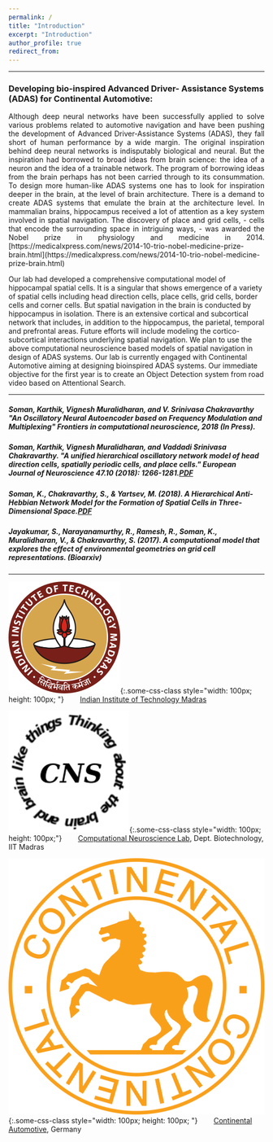 ```yaml
---
permalink: /
title: "Introduction"
excerpt: "Introduction"
author_profile: true
redirect_from: 
---
```

***


### Developing bio-inspired Advanced Driver- Assistance Systems (ADAS) for Continental Automotive:

<p style='text-align: justify;'>  
Although deep neural networks have been successfully applied to solve various problems related to automotive navigation and have been pushing the development of Advanced Driver-Assistance Systems (ADAS), they fall short of human performance by a wide margin. The original inspiration behind deep neural networks is indisputably biological and neural. But the inspiration had borrowed to broad ideas from brain science: the idea of a neuron and the idea of a trainable network. The program of borrowing ideas from the brain perhaps has not been carried through to its consummation. To design more human-like ADAS systems one has to look for inspiration deeper in the brain, at the level of brain architecture.
There is a demand to create ADAS systems that emulate the brain at the architecture level. In mammalian brains, hippocampus received a lot of attention as a key system involved in spatial navigation. The discovery of place and grid cells, - cells that encode the surrounding space in intriguing ways, - was awarded the Nobel prize in physiology and medicine in 2014. 
[https://medicalxpress.com/news/2014-10-trio-nobel-medicine-prize-brain.html](https://medicalxpress.com/news/2014-10-trio-nobel-medicine-prize-brain.html)

Our lab had developed a comprehensive computational model of hippocampal spatial cells. It is a singular that shows emergence of a variety of spatial cells including head direction cells, place cells, grid cells, border cells and corner cells. But spatial navigation in the brain is conducted by hippocampus in isolation. There is an extensive cortical and subcortical network that includes, in addition to the hippocampus, the parietal, temporal and prefrontal areas. Future efforts will include modeling the cortico-subcortical interactions underlying spatial navigation. We plan to use the above computational neuroscience based models of spatial navigation in design of ADAS systems.
Our lab is currently engaged with Continental Automotive aiming at designing bioinspired ADAS systems. Our immediate objective for the first year is to create an Object Detection system from road video based on Attentional Search.  
</p>

***

##### Soman, Karthik, Vignesh Muralidharan, and V. Srinivasa Chakravarthy "An Oscillatory Neural Autoencoder based on Frequency Modulation and Multiplexing" Frontiers in computational neuroscience, 2018 (In Press).

##### Soman, Karthik, Vignesh Muralidharan, and Vaddadi Srinivasa Chakravarthy. "A unified hierarchical oscillatory network model of head direction cells, spatially periodic cells, and place cells." European Journal of Neuroscience 47.10 (2018): 1266-1281.[PDF](https://onlinelibrary.wiley.com/doi/epdf/10.1111/ejn.13918)

##### Soman, K., Chakravarthy, S., & Yartsev, M. (2018). A Hierarchical Anti-Hebbian Network Model for the Formation of Spatial Cells in Three-Dimensional Space.[PDF](https://www.biorxiv.org/content/early/2018/02/13/264366.full.pdf)

##### Jayakumar, S., Narayanamurthy, R., Ramesh, R., Soman, K., Muralidharan, V., & Chakravarthy, S. (2017). A computational model that explores the effect of environmental geometries on grid cell representations. (Bioarxiv)


***

![test](iitm.png){:.some-css-class style="width: 100px; height: 100px; "}&nbsp;&nbsp;&nbsp;&nbsp;&nbsp;&nbsp;&nbsp;&nbsp;[Indian Institute of Technology Madras](https://www.iitm.ac.in/) 
&nbsp;&nbsp;&nbsp;&nbsp;&nbsp;&nbsp;&nbsp;&nbsp;&nbsp;&nbsp;&nbsp;&nbsp;&nbsp;&nbsp;&nbsp;&nbsp;

![test](cns.png){:.some-css-class style="width: 100px; height: 100px;"}&nbsp;&nbsp;&nbsp;&nbsp;&nbsp;&nbsp;&nbsp;&nbsp;[Computational Neuroscience Lab](https://biotech.iitm.ac.in/Faculty/CNS_LAB/home.html), Dept. Biotechnology, IIT Madras
&nbsp;&nbsp;&nbsp;&nbsp;&nbsp;&nbsp;&nbsp;&nbsp;&nbsp;&nbsp;&nbsp;&nbsp;&nbsp;&nbsp;&nbsp;&nbsp;

![test](conti.svg){:.some-css-class style="width: 100px; height: 100px; "}&nbsp;&nbsp;&nbsp;&nbsp;&nbsp;&nbsp;&nbsp;&nbsp;[Continental Automotive](https://www.continental-corporation.com/en), Germany
<br>

  <Edit required>



